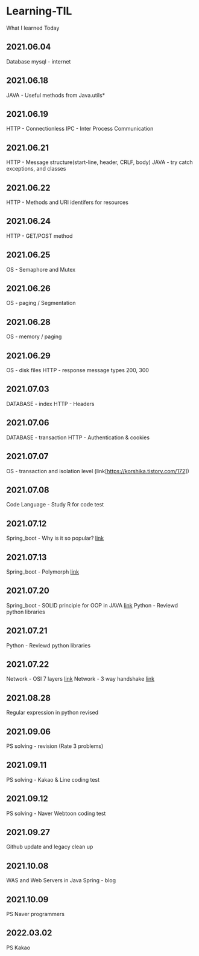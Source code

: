# Learning-TIL

What I learned Today

## 2021.06.04

Database mysql - internet

## 2021.06.18

JAVA - Useful methods from Java.utils\*

## 2021.06.19

HTTP - Connectionless
IPC - Inter Process Communication

## 2021.06.21

HTTP - Message structure(start-line, header, CRLF, body)
JAVA - try catch exceptions, and classes

## 2021.06.22

HTTP - Methods and URI identifers for resources

## 2021.06.24

HTTP - GET/POST method

## 2021.06.25

OS - Semaphore and Mutex

## 2021.06.26

OS - paging / Segmentation

## 2021.06.28

OS - memory / paging

## 2021.06.29

OS - disk files
HTTP - response message types 200, 300

## 2021.07.03

DATABASE - index
HTTP - Headers

## 2021.07.06

DATABASE - transaction
HTTP - Authentication & cookies

## 2021.07.07

OS - transaction and isolation level (link[https://korshika.tistory.com/172])

## 2021.07.08

Code Language - Study R for code test

## 2021.07.12

Spring_boot - Why is it so popular? [link](https://korshika.tistory.com/174)

## 2021.07.13

Spring_boot - Polymorph [link](https://korshika.tistory.com/176)

## 2021.07.20

Spring_boot - SOLID principle for OOP in JAVA [link](https://korshika.tistory.com/177)
Python - Reviewd python libraries

## 2021.07.21

Python - Reviewd python libraries

## 2021.07.22

Network - OSI 7 layers [link](https://korshika.tistory.com/181)
Network - 3 way handshake [link](https://korshika.tistory.com/182)

## 2021.08.28

Regular expression in python revised

## 2021.09.06

PS solving - revision (Rate 3 problems)

## 2021.09.11

PS solving - Kakao & Line coding test

## 2021.09.12

PS solving - Naver Webtoon coding test

## 2021.09.27

Github update and legacy clean up

## 2021.10.08

WAS and Web Servers in Java Spring - blog

## 2021.10.09

PS Naver programmers

## 2022.03.02

PS Kakao
